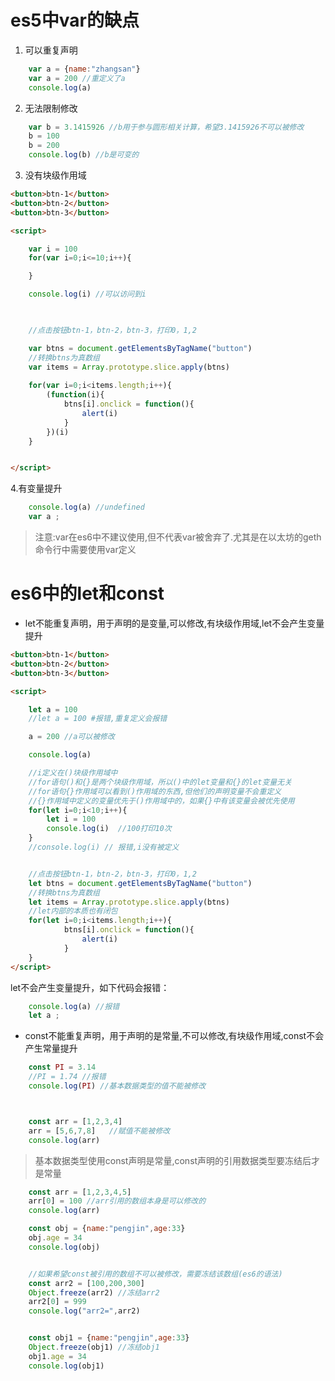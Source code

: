 # es5中var的缺点

1. 可以重复声明

```javascript
    var a = {name:"zhangsan"}
    var a = 200 //重定义了a
    console.log(a) 
```

2. 无法限制修改

```javascript
    var b = 3.1415926 //b用于参与圆形相关计算，希望3.1415926不可以被修改
    b = 100 
    b = 200
    console.log(b) //b是可变的
```

3. 没有块级作用域

```html
<button>btn-1</button>
<button>btn-2</button>
<button>btn-3</button>

<script>

    var i = 100  
    for(var i=0;i<=10;i++){

    }

    console.log(i) //可以访问到i 
   


    //点击按钮btn-1，btn-2，btn-3，打印0，1,2

    var btns = document.getElementsByTagName("button")
    //转换btns为真数组
    var items = Array.prototype.slice.apply(btns)
    
    for(var i=0;i<items.length;i++){
        (function(i){
            btns[i].onclick = function(){
                alert(i)
            }
        })(i)
    }


</script>
```

4.有变量提升

```javascript
    console.log(a) //undefined
    var a ; 
```

> 注意:var在es6中不建议使用,但不代表var被舍弃了.尤其是在以太坊的geth命令行中需要使用var定义

# es6中的let和const

* let不能重复声明，用于声明的是变量,可以修改,有块级作用域,let不会产生变量提升

```html
<button>btn-1</button>
<button>btn-2</button>
<button>btn-3</button>

<script>

    let a = 100
    //let a = 100 #报错,重复定义会报错

    a = 200 //a可以被修改

    console.log(a)

    //i定义在()块级作用域中
    //for语句()和{}是两个块级作用域，所以()中的let变量和{}的let变量无关
    //for语句{}作用域可以看到()作用域的东西,但他们的声明变量不会重定义
    //{}作用域中定义的变量优先于()作用域中的，如果{}中有该变量会被优先使用
    for(let i=0;i<10;i++){
        let i = 100
        console.log(i)  //100打印10次
    }
    //console.log(i) // 报错,i没有被定义


    //点击按钮btn-1，btn-2，btn-3，打印0，1,2
    let btns = document.getElementsByTagName("button")
    //转换btns为真数组
    let items = Array.prototype.slice.apply(btns)
    //let内部的本质也有闭包
    for(let i=0;i<items.length;i++){
            btns[i].onclick = function(){
                alert(i)
            }
    }
</script>
```

let不会产生变量提升，如下代码会报错：

```javascript
    console.log(a) //报错
    let a ;
```

* const不能重复声明，用于声明的是常量,不可以修改,有块级作用域,const不会产生常量提升

```javascript
    const PI = 3.14
    //PI = 1.74 //报错
    console.log(PI) //基本数据类型的值不能被修改



    const arr = [1,2,3,4]
    arr = [5,6,7,8]   //赋值不能被修改
    console.log(arr) 
```

> 基本数据类型使用const声明是常量,const声明的引用数据类型要冻结后才是常量


```javascript
    const arr = [1,2,3,4,5] 
    arr[0] = 100 //arr引用的数组本身是可以修改的
    console.log(arr)

    const obj = {name:"pengjin",age:33}
    obj.age = 34 
    console.log(obj)


    //如果希望const被引用的数组不可以被修改，需要冻结该数组(es6的语法)
    const arr2 = [100,200,300]
    Object.freeze(arr2) //冻结arr2 
    arr2[0] = 999
    console.log("arr2=",arr2)


    const obj1 = {name:"pengjin",age:33}
    Object.freeze(obj1) //冻结obj1
    obj1.age = 34 
    console.log(obj1)
```
